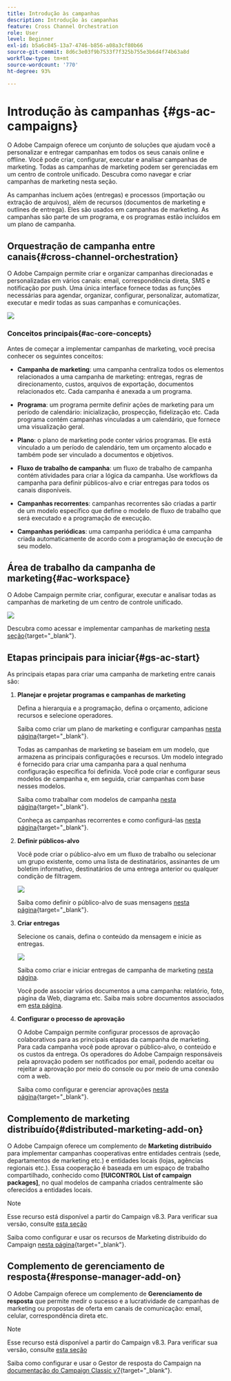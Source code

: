 ```yaml
---
title: Introdução às campanhas
description: Introdução às campanhas
feature: Cross Channel Orchestration
role: User
level: Beginner
exl-id: b5a6c845-13a7-4746-b856-a08a3cf80b66
source-git-commit: 8d6c3e03f9b7533f7f325b755e3b6d4f74b63a8d
workflow-type: tm+mt
source-wordcount: '770'
ht-degree: 93%

---
```


# Introdução às campanhas {#gs-ac-campaigns}

O Adobe Campaign oferece um conjunto de soluções que ajudam você a personalizar e entregar campanhas em todos os seus canais online e offline. Você pode criar, configurar, executar e analisar campanhas de marketing. Todas as campanhas de marketing podem ser gerenciadas em um centro de controle unificado. Descubra como navegar e criar campanhas de marketing nesta seção.

As campanhas incluem ações (entregas) e processos (importação ou extração de arquivos), além de recursos (documentos de marketing e outlines de entrega). Eles são usados em campanhas de marketing. As campanhas são parte de um programa, e os programas estão incluídos em um plano de campanha.

## Orquestração de campanha entre canais{#cross-channel-orchestration}

O Adobe Campaign permite criar e organizar campanhas direcionadas e personalizadas em vários canais: email, correspondência direta, SMS e notificação por push. Uma única interface fornece todas as funções necessárias para agendar, organizar, configurar, personalizar, automatizar, executar e medir todas as suas campanhas e comunicações.

![](assets/campaign-tab.png)

### Conceitos principais{#ac-core-concepts}

Antes de começar a implementar campanhas de marketing, você precisa conhecer os seguintes conceitos:

* **Campanha de marketing**: uma campanha centraliza todos os elementos relacionados a uma campanha de marketing: entregas, regras de direcionamento, custos, arquivos de exportação, documentos relacionados etc. Cada campanha é anexada a um programa.

* **Programa**: um programa permite definir ações de marketing para um período de calendário: inicialização, prospecção, fidelização etc. Cada programa contém campanhas vinculadas a um calendário, que fornece uma visualização geral.

* **Plano**: o plano de marketing pode conter vários programas. Ele está vinculado a um período de calendário, tem um orçamento alocado e também pode ser vinculado a documentos e objetivos.

* **Fluxo de trabalho de campanha**: um fluxo de trabalho de campanha contém atividades para criar a lógica da campanha. Use workflows da campanha para definir públicos-alvo e criar entregas para todos os canais disponíveis.

* **Campanhas recorrentes**: campanhas recorrentes são criadas a partir de um modelo específico que define o modelo de fluxo de trabalho que será executado e a programação de execução.

* **Campanhas periódicas**: uma campanha periódica é uma campanha criada automaticamente de acordo com a programação de execução de seu modelo.

## Área de trabalho da campanha de marketing{#ac-workspace}

O Adobe Campaign permite criar, configurar, executar e analisar todas as campanhas de marketing de um centro de controle unificado.

![](assets/calendar.png)

Descubra como acessar e implementar campanhas de marketing [nesta seção](https://experienceleague.adobe.com/docs/campaign/automation/campaign-orchestration/set-up-campaigns.html?lang=pt-BR){target="_blank"}.

## Etapas principais para iniciar{#gs-ac-start}

As principais etapas para criar uma campanha de marketing entre canais são:

1. **Planejar e projetar programas e campanhas de marketing**

   Defina a hierarquia e a programação, defina o orçamento, adicione recursos e selecione operadores.

   Saiba como criar um plano de marketing e configurar campanhas [nesta página](https://experienceleague.adobe.com/docs/campaign/automation/campaign-orchestration/marketing-campaign-create.html?lang=pt-BR){target="_blank"}.

   Todas as campanhas de marketing se baseiam em um modelo, que armazena as principais configurações e recursos. Um modelo integrado é fornecido para criar uma campanha para a qual nenhuma configuração específica foi definida. Você pode criar e configurar seus modelos de campanha e, em seguida, criar campanhas com base nesses modelos.

   Saiba como trabalhar com modelos de campanha [nesta página](https://experienceleague.adobe.com/docs/campaign/automation/campaign-orchestration/marketing-campaign-templates.html?lang=pt-BR){target="_blank"}.

   Conheça as campanhas recorrentes e como configurá-las [nesta página](https://experienceleague.adobe.com/docs/campaign/automation/campaign-orchestration/recurring-periodic-campaigns.html?lang=pt-BR){target="_blank"}.

1. **Definir públicos-alvo**

   Você pode criar o público-alvo em um fluxo de trabalho ou selecionar um grupo existente, como uma lista de destinatários, assinantes de um boletim informativo, destinatários de uma entrega anterior ou qualquer condição de filtragem.

   ![](assets/campaign-wf.png)

   Saiba como definir o público-alvo de suas mensagens [nesta página](https://experienceleague.adobe.com/docs/campaign/automation/campaign-orchestration/marketing-campaign-target.html?lang=pt-BR){target="_blank"}.

1. **Criar entregas**

   Selecione os canais, defina o conteúdo da mensagem e inicie as entregas.

   ![](assets/campaign-dashboard.png)

   Saiba como criar e iniciar entregas de campanha de marketing [nesta página](../../automation/campaigns/marketing-campaign-deliveries.md).

   Você pode associar vários documentos a uma campanha: relatório, foto, página da Web, diagrama etc. Saiba mais sobre documentos associados em [esta página](../../automation/campaigns/marketing-campaign-assets.md).

1. **Configurar o processo de aprovação**

   O Adobe Campaign permite configurar processos de aprovação colaborativos para as principais etapas da campanha de marketing. Para cada campanha você pode aprovar o público-alvo, o conteúdo e os custos da entrega. Os operadores do Adobe Campaign responsáveis pela aprovação podem ser notificados por email, podendo aceitar ou rejeitar a aprovação por meio do console ou por meio de uma conexão com a web.

   Saiba como configurar e gerenciar aprovações [nesta página](https://experienceleague.adobe.com/docs/campaign/automation/campaign-orchestration/marketing-campaign-approval.html?lang=pt-BR#campaign-orchestration){target="_blank"}.


## Complemento de marketing distribuído{#distributed-marketing-add-on}

O Adobe Campaign oferece um complemento de **Marketing distribuído** para implementar campanhas cooperativas entre entidades centrais (sede, departamentos de marketing etc.) e entidades locais (lojas, agências regionais etc.). Essa cooperação é baseada em um espaço de trabalho compartilhado, conhecido como **[!UICONTROL List of campaign packages]**, no qual modelos de campanha criados centralmente são oferecidos a entidades locais.

>[!NOTE]
>
>Esse recurso está disponível a partir do Campaign v8.3. Para verificar sua versão, consulte [esta seção](compatibility-matrix.md#how-to-check-your-campaign-version-and-buildversion)

Saiba como configurar e usar os recursos de Marketing distribuído do Campaign [nesta página](https://experienceleague.adobe.com/docs/campaign/automation/distributed-marketing/about-distributed-marketing.html?lang=pt-BR){target="_blank"}.

## Complemento de gerenciamento de resposta{#response-manager-add-on}

O Adobe Campaign oferece um complemento de **Gerenciamento de resposta** que permite medir o sucesso e a lucratividade de campanhas de marketing ou propostas de oferta em canais de comunicação: email, celular, correspondência direta etc.

>[!NOTE]
>
>Esse recurso está disponível a partir do Campaign v8.3. Para verificar sua versão, consulte [esta seção](compatibility-matrix.md#how-to-check-your-campaign-version-and-buildversion)

[](../assets/do-not-localize/book.png) Saiba como configurar e usar o Gestor de resposta do Campaign na [documentação do Campaign Classic v7](https://experienceleague.adobe.com/docs/campaign-classic/using/response-manager/about-response-manager.html?lang=pt-BR){target="_blank"}.
